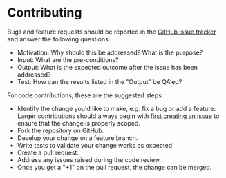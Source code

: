 # Contributing

Bugs and feature requests should be reported in the [GitHub issue
tracker](https://github.com/ypg-data/sbt-mediative/issues/new) and
answer the following questions:

 - Motivation: Why should this be addressed? What is the purpose?
 - Input: What are the pre-conditions?
 - Output: What is the expected outcome after the issue has been addressed?
 - Test: How can the results listed in the "Output" be QA'ed?

For code contributions, these are the suggested steps:

 - Identify the change you'd like to make, e.g. fix a bug or add a feature.
   Larger contributions should always begin with [first creating an
   issue](https://github.com/ypg-data/sbt-mediative/issues/new) to ensure
   that the change is properly scoped.
 - Fork the repository on GitHub.
 - Develop your change on a feature branch.
 - Write tests to validate your change works as expected.
 - Create a pull request.
 - Address any issues raised during the code review.
 - Once you get a "+1" on the pull request, the change can be merged.
